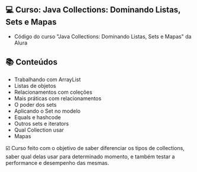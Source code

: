 ## 💻 Curso: Java Collections: Dominando Listas, Sets e Mapas

- Código do curso "Java Collections: Dominando Listas, Sets e Mapas" da Alura

## :books: Conteúdos
 - Trabalhando com ArrayList
 - Listas de objetos
 - Relacionamentos com coleções
 - Mais práticas com relacionamentos
 - O poder dos sets
 - Aplicando o Set no modelo
 - Equals e hashcode
 - Outros sets e iterators
 - Qual Collection usar
 - Mapas

☑️ Curso feito com o objetivo de saber diferenciar os tipos de collections, saber qual delas usar para determinado momento, e também testar a performance e desempenho das mesmas.
